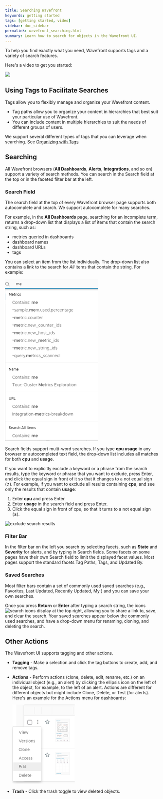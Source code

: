 ```yaml
---
title: Searching Wavefront
keywords: getting started
tags: [getting started, video]
sidebar: doc_sidebar
permalink: wavefront_searching.html
summary: Learn how to search for objects in the Wavefront UI.
---
```

To help you find exactly what you need, Wavefront supports tags and a variety of search features.

Here's a video to get you started:

<p><a href="https://vmwarelearningzone.vmware.com/oltpublish/site/openlearn.do?dispatch=previewLesson&id=5468d6de-dc7a-11e7-a6ac-0cc47a352510&inner=true&player2=true"><img src="/images/v_searching.png" style="width: 700px;"/></a>
</p>

## Using Tags to Facilitate Searches

Tags allow you to flexibly manage and organize your Wavefront content.
* Tag paths allow you to organize your content in hierarchies that best suit your particular use of Wavefront.
* You can include content in multiple hierarchies to suit the needs of different groups of users.

We support several different types of tags that you can leverage when searching. See [Organizing with Tags](tags_overview.html)

## Searching

All Wavefront browsers (**All Dashboards**, **Alerts**, **Integrations**, and so on) support a variety of search methods. You can search in the Search field at the top or in the faceted filter bar at the left.

### Search Field

The search field at the top of every Wavefront browser page supports both autocomplete and search. We support autocomplete for many searches.

For example, in the **All Dashboards** page, searching for an incomplete term, returns a drop-down list that displays a list of items that contain the search string, such as:

* metrics queried in dashboards
* dashboard names
* dashboard URLs
* tags

You can select an item from the list individually. The drop-down list also contains a link to the search for _All_ items that contain the string. For example:

![search auto](images/search_auto.png)

Search fields support multi-word searches. If you type **cpu usage** in any browser or autocompleted text field, the drop-down list includes all matches for both **cpu** and **usage**.

If you want to explicitly exclude a keyword or a phrase from the search results, type the keyword or phrase that you want to exclude, press Enter, and click the equal sign in front of it so that it changes to a not equal sign (**&#8800;**). For example, if you want to exclude all results containing **cpu**, and see only the results that contain **usage**: 

1. Enter **cpu** and press Enter. 
2. Enter **usage** in the search field and press Enter. 
3. Click the equal sign in front of cpu, so that it turns to a not equal sign (**&#8800;**).

![exclude search results](images/not_in_search.png)

### Filter Bar

In the filter bar on the left you search by selecting facets, such as **State** and **Severity** for alerts, and by typing in Search fields. Some facets on some pages have their own Search field to limit the displayed facet values. Most pages support the standard facets Tag Paths, Tags, and Updated By.

### Saved Searches

Most filter bars contain a set of commonly used saved searches (e.g., Favorites, Last Updated, Recently Updated, My <XXX>) and you can save your own searches.

Once you press **Return** or **Enter** after typing a search string, the icons ![search icons](images/searchicons.png#inline) display at the top right, allowing you to share a link to, save, and clear the search. Your saved searches appear below the commonly used searches, and have a drop-down menu for renaming, cloning, and deleting the search.




## Other Actions

The Wavefront UI supports tagging and other actions.

-   **Tagging** - Make a selection and click the tag buttons to create, add, and remove tags.
-   **Actions** - Perform actions (clone, delete, edit, rename, etc.) on an individual object (e.g., an alert) by clicking the ellipsis icon on the left of the object, for example, to the left of an alert. Actions are different for different objects but might include Clone, Delete, or Test (for alerts). Here's an example for the Actions menu for dashboards:

    ![dashboard clone](/images/dashboard_clone.png)

-   **Trash** - Click the trash toggle to view deleted objects.

